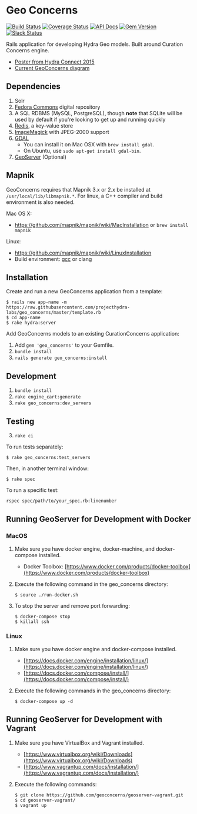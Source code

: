 # Geo Concerns
[![Build Status](https://img.shields.io/travis/projecthydra-labs/geo_concerns/master.svg)](https://travis-ci.org/projecthydra-labs/geo_concerns)
[![Coverage Status](https://img.shields.io/coveralls/projecthydra-labs/geo_concerns/master.svg)](https://coveralls.io/github/projecthydra-labs/geo_concerns?branch=master)
[![API Docs](http://img.shields.io/badge/API-docs-blue.svg)](http://www.rubydoc.info/github/projecthydra-labs/geo_concerns)
[![Gem Version](https://img.shields.io/gem/v/geo_concerns.svg)](https://github.com/projecthydra-labs/geo_concerns/releases)
[![Slack Status](http://slack.projecthydra.org/badge.svg)](https://project-hydra.slack.com/messages/geomodeling/)

Rails application for developing Hydra Geo models. Built around Curation Concerns engine.

* [Poster from Hydra Connect 2015](https://drive.google.com/file/d/0B5fLh2mc4FCbOUpWaTFOVmI4Nkk/view?pli=1)
* [Current GeoConcerns diagram](https://wiki.duraspace.org/download/attachments/69012114/pcdm-geo-model.pdf?version=1&modificationDate=1463590066822&api=v2)


## Dependencies

1. Solr
1. [Fedora Commons](http://www.fedora-commons.org/) digital repository
1. A SQL RDBMS (MySQL, PostgreSQL), though **note** that SQLite will be used by default if you're looking to get up and running quickly
1. [Redis](http://redis.io/), a key-value store
1. [ImageMagick](http://www.imagemagick.org/) with JPEG-2000 support
1. [GDAL](http://www.gdal.org/)
    * You can install it on Mac OSX with `brew install gdal`.
    * On Ubuntu, use `sudo apt-get install gdal-bin`.
1. [GeoServer](http://geoserver.org/) (Optional)

## Mapnik

GeoConcerns requires that Mapnik 3.x or 2.x be installed at `/usr/local/lib/libmapnik.*`. For linux, a C++ compiler and build environment is also needed.

Mac OS X:

- https://github.com/mapnik/mapnik/wiki/MacInstallation or ```brew install mapnik```

Linux:

- https://github.com/mapnik/mapnik/wiki/LinuxInstallation
- Build environment: [gcc](https://help.ubuntu.com/community/InstallingCompilers) or clang 

## Installation

Create and run a new GeoConcerns application from a template:

```
$ rails new app-name -m https://raw.githubusercontent.com/projecthydra-labs/geo_concerns/master/template.rb
$ cd app-name
$ rake hydra:server
```

Add GeoConcerns models to an existing CurationConcerns application:

1. Add `gem 'geo_concerns'` to your Gemfile.
2. `bundle install`
3. `rails generate geo_concerns:install`

## Development

1. `bundle install`
2. `rake engine_cart:generate`
3. `rake geo_concerns:dev_servers`

## Testing

3. `rake ci`

To run tests separately:

```
$ rake geo_concerns:test_servers
```

Then, in another terminal window:

```
$ rake spec
```
To run a specific test:

```bash
rspec spec/path/to/your_spec.rb:linenumber
```

## Running GeoServer for Development with Docker

### MacOS

1. Make sure you have docker engine, docker-machine, and docker-compose installed.
   - Docker Toolbox: [https://www.docker.com/products/docker-toolbox](https://www.docker.com/products/docker-toolbox)

1. Execute the following command in the geo_concerns directory:
   
   ```
   $ source ./run-docker.sh
   ```
1. To stop the server and remove port forwarding:

	```
	$ docker-compose stop
	$ killall ssh
	```

### Linux

1. Make sure you have docker engine and docker-compose installed.
   - [https://docs.docker.com/engine/installation/linux/](https://docs.docker.com/engine/installation/linux/)
   - [https://docs.docker.com/compose/install/](https://docs.docker.com/compose/install/)

1. Execute the following commands in the geo_concerns directory:

	```
	$ docker-compose up -d
	```

## Running GeoServer for Development with Vagrant

1. Make sure you have VirtualBox and Vagrant installed.
	- [https://www.virtualbox.org/wiki/Downloads](https://www.virtualbox.org/wiki/Downloads)
	- [https://www.vagrantup.com/docs/installation/](https://www.vagrantup.com/docs/installation/)
1. Execute the following commands:
	
	```
	$ git clone https://github.com/geoconcerns/geoserver-vagrant.git
	$ cd geoserver-vagrant/
	$ vagrant up
	
	```